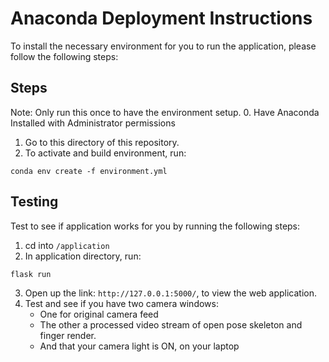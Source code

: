 # Anaconda Deployment Instructions

To install the necessary environment for you to run the application, please follow the following steps:

## Steps
Note: Only run this once to have the environment setup.
0. Have Anaconda Installed with Administrator permissions
1. Go to this directory of this repository.
2. To activate and build environment, run:
```
conda env create -f environment.yml
```

## Testing
Test to see if application works for you by running the following steps:
1. cd into `/application`
2. In application directory, run:
```
flask run
```
3. Open up the link: `http://127.0.0.1:5000/`, to view the web application.
4. Test and see if you have two camera windows:
    * One for original camera feed
    * The other a processed video stream of open pose skeleton and finger render.
    * And that your camera light is ON, on your laptop
